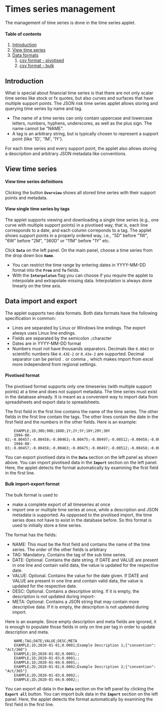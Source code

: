 # **Times series management**
The management of time series is done in the time series applet.

#### Table of contents
1. [Introduction](#basic) 
2. [View time series](#view)
3. [Data formats](#data)
    1. [csv format - pivotised](#csv_1)
    2. [csv format - bulk](#csv_2)

## **Introduction** <a name="basic" style="padding-top: 50px"></a>
What is special about financial time series is that there are not only scalar time series like stock or fx quotes, but also curves and surfaces that have multiple support points. The JSON risk time series applet allows storing and querying time series by name and tag. 

 - The name of a time series can only contain uppercase and lowercase letters, numbers, hyphens, underscores, as well as the plus sign. The name cannot be "NAME".
 - A tag is an arbitrary string, but is typically chosen to represent a support point (like '1D', '1M', '1Y').

For each time series and every support point, the applet also allows storing a description and arbitrary JSON metadata like conventions.

## **View time series** <a name="view" style="padding-top: 50px"></a>

#### View time series definitions

Clicking the button **`Overview`** shows all stored time series with their support points and metadata.

#### View single time series by tags

The applet supports viewing and downloading a single time series (e.g., one curve with multiple support points) in a pivotised way, that is, each line corresponds to a date, and each column correponds to a tag. The applet shows support points in a properly ordered way, i.e., "5D" before "1W", "6W" before "2M", "360D" or "11M" before "1Y" etc.
  
Click **`Data`** on the left panel. On the main panel, choose a time series from the drop down box **`Name`**.
 - You can restrict the time range by entering dates in YYYY-MM-DD format into the **`From`** and **`To`** fields.
 - With the **`Interpolaton`** flag you can choose if you require the applet to interpolate and extrapolate missing data. Interpolation is always done linearly on the time axis.

## Data import and export <a name="formats" style="padding-top: 50px"></a>
The applet supports two data formats. Both data formats have the following specification in common:

 - Lines are separated by Linux or Windows line endings. The export always uses Linux line endings.
 - Fields are separated by the semicolon `;`character
 - Dates are in YYYY-MM-DD format
 - Numbers must not have thousands separators. Decimals like `0.0043` or scientific numbers like `0.43E-2` or `0.43e-2` are supported. Decimal separator can be period `.` or comma `,` which makes import from excel more independend from regional settings.

#### Pivotised format <a name="csv_1" style="padding-top: 50px"></a>

The pivotised format supports only one timeseries (with multiple support points) at a time and does not support metadata. The time series must exist in the database already. It is meant as a convenient way to import data from spreadsheets and export data to spreadsheets.

The first field in the first line contains the name of the time series. The other fields in the first line contain the tags. The other lines contain the date in the first field and the numbers in the other fields. Here is an example:

```
	EXAMPLE;1D;30D;90D;180D;1Y;2Y;5Y;10Y;20Y;30Y
	1994-08-02;-0.00457;-0.00458;-0.00463;-0.00475;-0.00497;-0.00512;-0.00458;-0.00222;0.00176;0.00225
	1994-08-03;-0.00457;-0.00458;-0.00463;-0.00475;-0.00497;-0.00512;-0.00458;-0.00222;0.00176;0.00225
```

You can export pivotised data in the **`Data`** section on the left panel as shown above. You can import pivotised data in the **`Import`** section on the left panel. Here, the applet detects the format automatically by examining the first field in the first line.

#### Bulk import-export format <a name="csv_2" style="padding-top: 50px"></a>

The bulk format is used to

 - make a complete export of all timeseries at once
 - import one or multiple time series at once, while a description and JSON metadata is supported. As oppposed to the pivotised import, the time series does not have to exist in the database before. So this format is used to initially store a time series.

The format has the fields:

 - NAME: This must be the first field and contains the name of the time series. The order of the other fields is arbitrary
 - TAG: Mandatory. Contains the tag of the sub time series.
 - DATE: Optional. Contains the date string. If DATE and VALUE are present in one line and contain valid data, the value is updated for the respective date.
 - VALUE: Optional. Contains the value for the date given. If DATE and VALUE are present in one line and contain valid data, the value is updated for the respective date.
 - DESC: Optional. Contains a descriptive string. If it is empty, the description is not updated during import-
 - META: Optional. Contains a JSON string that may contain more descriptive data. If it is empty, the description is not updated during import.

Here is an example. Since empty description and meta fields are ignored, it is enough to populate those fields in only on line per tag in order to update description and meta.

```
	NAME;TAG;DATE;VALUE;DESC;META
	EXAMPLE;1D;2020-01-01;0.0001;Example Description 1;{"convention": "Act/360"}
    EXAMPLE;1D;2020-01-02;0.0001;;
    EXAMPLE;1D;2020-01-03;0.0001;;
    EXAMPLE;1D;2020-01-04;0.0001;;
	EXAMPLE;2D;2020-01-01;0.0002;Example Description 2;{"convention": "Act/365"}
    EXAMPLE;2D;2020-01-03;0.0002;;
    EXAMPLE;2D;2020-01-04;0.0002;;
```

You can export all data in the **`Data`** section on the left panel by clicking the **`Export all`** button. You can import bulk data in the **`Import`** section on the left panel. Here, the applet detects the format automatically by examining the first field in the first line.

